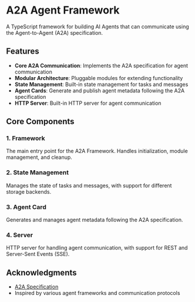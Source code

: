 # A2A Agent Framework

A TypeScript framework for building AI Agents that can communicate using the Agent-to-Agent (A2A) specification.

## Features

- **Core A2A Communication**: Implements the A2A specification for agent communication
- **Modular Architecture**: Pluggable modules for extending functionality
- **State Management**: Built-in state management for tasks and messages
- **Agent Cards**: Generate and publish agent metadata following the A2A specification
- **HTTP Server**: Built-in HTTP server for agent communication

## Core Components

### 1. Framework

The main entry point for the A2A Framework. Handles initialization, module management, and cleanup.

### 2. State Management

Manages the state of tasks and messages, with support for different storage backends.

### 3. Agent Card

Generates and manages agent metadata following the A2A specification.

### 4. Server

HTTP server for handling agent communication, with support for REST and Server-Sent Events (SSE).

## Acknowledgments

- [A2A Specification](https://google.github.io/A2A/specification/)
- Inspired by various agent frameworks and communication protocols
